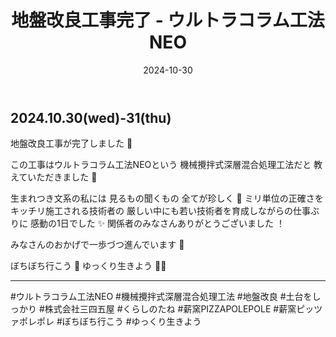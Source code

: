 ﻿---
title: '地盤改良工事完了 - ウルトラコラム工法NEO'
date: '2024-10-30'
image: '/images/地盤改良工事.png'
description: '地盤改良工事が完了しました 🚧...詳細を表示'
lang: 'ja'
tags: ['建設・工事']
---

## 2024.10.30(wed)-31(thu)

地盤改良工事が完了しました 🚧

この工事はウルトラコラム工法NEOという
機械攪拌式深層混合処理工法だと 教えていただきました 🧐

生まれつき文系の私には 見るもの聞くもの 全てが珍しく 👀
ミリ単位の正確さをキッチリ施工される技術者の
厳しい中にも若い技術者を育成しながらの仕事ぶりに
感動の1日でした ✨
関係者のみなさんありがとうございました ！

みなさんのおかげで一歩づつ進んでいます 🌳

ぼちぼち行こう 👣
ゆっくり生きよう 🐢➿

---

#ウルトラコラム工法NEO #機械攪拌式深層混合処理工法 #地盤改良 #土台をしっかり #株式会社三四五屋 #くらしのたね #薪窯PIZZAPOLEPOLE #薪窯ピッツァポレポレ #ぼちぼち行こう #ゆっくり生きよう
